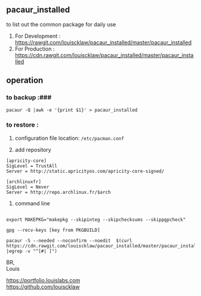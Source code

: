## pacaur_installed ##
to list out the common package for daily use  

1. For Development : https://rawgit.com/louiscklaw/pacaur_installed/master/pacaur_installed
1. For Production  : https://cdn.rawgit.com/louiscklaw/pacaur_installed/master/pacaur_installed

## operation ##
### to backup :###
```
pacaur -Q |awk -e '{print $1}' > pacaur_installed
```

### to restore :
1. configuration file location:
`/etc/pacman.conf`

1. add repository   
```
[apricity-core]
SigLevel = TrustAll
Server = http://static.apricityos.com/apricity-core-signed/

[archlinuxfr]
SigLevel = Never
Server = http://repo.archlinux.fr/$arch

```

1. command line  
```

export MAKEPKG="makepkg --skipinteg --skipchecksums --skippgpcheck"

gpg --recv-keys [key from PKGBUILD]

pacaur -S --needed --noconfirm --noedit  $(curl  https://cdn.rawgit.com/louiscklaw/pacaur_installed/master/pacaur_installed |egrep -v "^[#| ]")
```

BR,  
Louis  

https://portfolio.louislabs.com  
https://github.com/louiscklaw  

